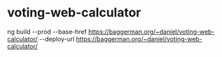 # voting-web-calculator
ng build --prod --base-href  https://baggerman.org/~daniel/voting-web-calculator/ --deploy-url https://baggerman.org/~daniel/voting-web-calculator/ 
